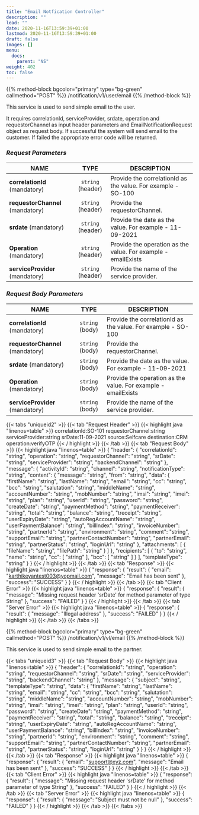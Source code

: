 ```yaml
---
title: "Email Notfication Controller"
description: ""
lead: ""
date: 2020-11-16T13:59:39+01:00
lastmod: 2020-11-16T13:59:39+01:00
draft: false
images: []
menu:
  docs:
    parent: "NS"
weight: 402
toc: false
---
```


{{% method-block bgcolor="primary" type="bg-green" callmethod="POST" %}}
/notification/v1/user/email
{{% /method-block %}}

This service is used to send simple email to the user.

It requires correlationId, serviceProvider, srdate, operation and requestorChannel as input header parameters and EmailNotificationRequest object as request body. If successful the system will send email to the customer. If failed the appropriate error code will be returned.

<section>

### *Request Parameters*
| NAME        | TYPE           | DESCRIPTION  |
| ------------- |:-------------:| ----- |
| **correlationId** (mandatory)    | ``string`` (header)      |   Provide the correlationId as the value. For example - SO-100 |
| **requestorChannel** (mandatory) | ``string`` (header)      |    Provide the requestorChannel. |
| **srdate** (mandatory) | ``string`` (header)      |    Provide the date as the value. For example - 11-09-2021 |
| **Operation** (mandatory) | ``string`` (header)      |    Provide the operation as the value. For example - emailExists |
| **serviceProvider** (mandatory) | ``string`` (header)      |    Provide the name of the service provider. |

### *Request Body Parameters*
| NAME        | TYPE           | DESCRIPTION  |
| ------------- |:-------------:| ----- |
| **correlationId** (mandatory)    | ``string`` (body)      |   Provide the correlationId as the value. For example - SO-100 |
| **requestorChannel** (mandatory) | ``string`` (body)      |    Provide the requestorChannel. |
| **srdate** (mandatory) | ``string`` (body)      |    Provide the date as the value. For example - 11-09-2021 |
| **Operation** (mandatory) | ``string`` (body)      |    Provide the operation as the value. For example - emailExists |
| **serviceProvider** (mandatory) | ``string`` (body)      |    Provide the name of the service provider. |

{{< tabs "uniqueid2" >}}
{{< tab "Request Header" >}}
{{< highlight java "linenos=table" >}}
correlationId:SO-101
requestorChannel:string
serviceProvider:string
srDate:11-09-2021
source:Selfcare
destination:CRM
operation:verifyOTP
{{< / highlight >}}
{{< /tab >}}
{{< tab "Request Body" >}}
{{< highlight java "linenos=table" >}}
{
  "header": {
    "correlationId": "string",
    "operation": "string",
    "requestorChannel": "string",
    "srDate": "string",
    "serviceProvider": "string",
    "backendChannel": "string"
  },
  "message": {
    "activityId": "string",
    "channel": "string",
    "notificationType": "string",
    "content": {
      "message": "string",
      "from": "string",
      "data": {
        "firstName": "string",
        "lastName": "string",
        "email": "string",
        "cc": "string",
        "bcc": "string",
        "salutation": "string",
        "middleName": "string",
        "accountNumber": "string",
        "mobNumber": "string",
        "imsi": "string",
        "imei": "string",
        "plan": "string",
        "userId": "string",
        "password": "string",
        "createDate": "string",
        "paymentMethod": "string",
        "paymentReceiver": "string",
        "total": "string",
        "balance": "string",
        "treceipt": "string",
        "userExpiryDate": "string",
        "autoRegAccountName": "string",
        "userPaymentBalance": "string",
        "billIndex": "string",
        "invoiceNumber": "string",
        "partnerId": "string",
        "environment": "string",
        "comment": "string",
        "supportEmail": "string",
        "partnerContactNumber": "string",
        "partnerEmail": "string",
        "partnerStatus": "string",
        "loginUrl": "string"
      },
      "attachments": [
        {
          "fileName": "string",
          "filePath": "string"
        }
      ]
    },
    "recipients": [
      {
        "to": "string",
        "name": "string",
        "cc": [
          "string"
        ],
        "bcc": [
          "string"
        ]
      }
    ],
    "templateType": "string"
  }
}
{{< / highlight >}}
{{< /tab >}}
{{< tab "Response" >}}
{{< highlight java "linenos=table" >}}
{
  "response": {
    "result": {
      "email": "karthikeyantest003@yopmail.com",
      "message": "Email has been sent"
    },
    "success": "SUCCESS"
  }
}
{{< / highlight >}}
{{< /tab >}}
{{< tab "Client Error" >}}
{{< highlight java "linenos=table" >}}
{
  "response": {
    "result": {
      "message": "Missing request header 'srDate' for method parameter of type String"
    },
    "success": "FAILED"
  }
}
{{< / highlight >}}
{{< /tab >}}
{{< tab "Server Error" >}}
{{< highlight java "linenos=table" >}}
{
  "response": {
    "result": {
      "message": "Illegal address"
    },
    "success": "FAILED"
  }
}
{{< / highlight >}}
{{< /tab >}}
{{< /tabs >}}
</section>

{{% method-block bgcolor="primary" type="bg-green" callmethod="POST" %}}
/notification/v1/vl/email
{{% /method-block %}}

This service is used to send simple email to the partner.

<section>

{{< tabs "uniqueid3" >}}
{{< tab "Request Body" >}}
{{< highlight java "linenos=table" >}}
{
  "header": {
    "correlationId": "string",
    "operation": "string",
    "requestorChannel": "string",
    "srDate": "string",
    "serviceProvider": "string",
    "backendChannel": "string"
  },
  "message": {
    "subject": "string",
    "templateType": "string",
    "data": {
      "firstName": "string",
      "lastName": "string",
      "email": "string",
      "cc": "string",
      "bcc": "string",
      "salutation": "string",
      "middleName": "string",
      "accountNumber": "string",
      "mobNumber": "string",
      "imsi": "string",
      "imei": "string",
      "plan": "string",
      "userId": "string",
      "password": "string",
      "createDate": "string",
      "paymentMethod": "string",
      "paymentReceiver": "string",
      "total": "string",
      "balance": "string",
      "treceipt": "string",
      "userExpiryDate": "string",
      "autoRegAccountName": "string",
      "userPaymentBalance": "string",
      "billIndex": "string",
      "invoiceNumber": "string",
      "partnerId": "string",
      "environment": "string",
      "comment": "string",
      "supportEmail": "string",
      "partnerContactNumber": "string",
      "partnerEmail": "string",
      "partnerStatus": "string",
      "loginUrl": "string"
    }
  }
}
{{< / highlight >}}
{{< /tab >}}
{{< tab "Response" >}}
{{< highlight java "linenos=table" >}}
{
  "response": {
    "result": {
      "email": "support@xyz.com",
      "message": "Email has been sent"
    },
    "success": "SUCCESS"
  }
}
{{< / highlight >}}
{{< /tab >}}
{{< tab "Client Error" >}}
{{< highlight java "linenos=table" >}}
{
  "response": {
    "result": {
      "message": "Missing request header 'srDate' for method parameter of type String"
    },
    "success": "FAILED"
  }
}
{{< / highlight >}}
{{< /tab >}}
{{< tab "Server Error" >}}
{{< highlight java "linenos=table" >}}
{
  "response": {
    "result": {
      "message": "Subject must not be null"
    },
    "success": "FAILED"
  }
}
{{< / highlight >}}
{{< /tab >}}
{{< /tabs >}}
</section>
